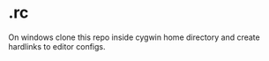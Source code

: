 # .rc

On windows clone this repo inside cygwin home directory and create hardlinks to editor configs.

